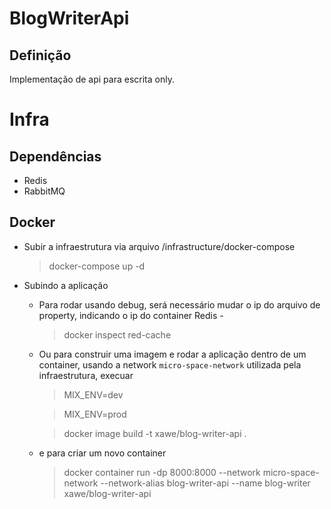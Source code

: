 # BlogWriterApi


## Definição

Implementação de api para escrita only.



# Infra

## Dependências

  - Redis
  - RabbitMQ    

## Docker

* Subir a infraestrutura via arquivo /infrastructure/docker-compose               

  > docker-compose up -d

* Subindo a aplicação

  - Para rodar usando debug, será necessário mudar o ip do arquivo de property, indicando o ip do container Redis - 
        
    > docker inspect red-cache

  - Ou para construir uma imagem e 
    rodar a aplicação dentro de um container, usando a network `micro-space-network` utilizada 
    pela infraestrutura, execuar

    > MIX_ENV=dev

    > MIX_ENV=prod

    > docker image build -t xawe/blog-writer-api .

  - e para criar um novo container
      
    > docker container run -dp 8000:8000 --network micro-space-network --network-alias blog-writer-api --name blog-writer xawe/blog-writer-api 
